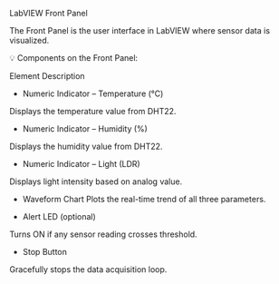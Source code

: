 LabVIEW Front Panel



The Front Panel is the user interface in LabVIEW where sensor data is visualized.



💡 Components on the Front Panel:



Element	Description



* Numeric Indicator – Temperature (°C)	

Displays the temperature value from DHT22.



* Numeric Indicator – Humidity (%)

Displays the humidity value from DHT22.



* Numeric Indicator – Light (LDR)	

Displays light intensity based on analog value.



* Waveform Chart	Plots the real-time trend of all three parameters.



* Alert LED (optional)	

Turns ON if any sensor reading crosses threshold.



* Stop Button	

Gracefully stops the data acquisition loop.

